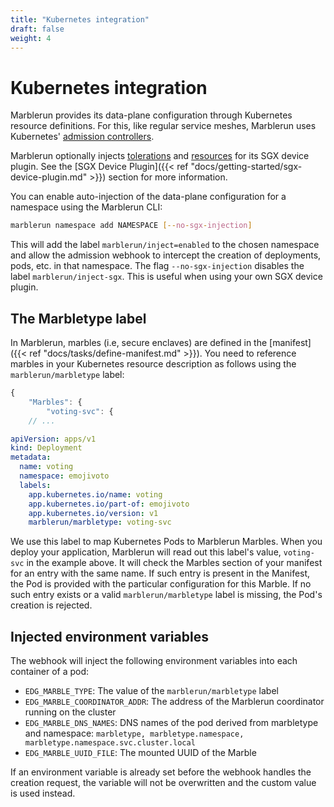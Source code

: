```yaml
---
title: "Kubernetes integration"
draft: false
weight: 4
---
```

# Kubernetes integration

Marblerun provides its data-plane configuration through Kubernetes resource definitions. For this, like regular service meshes, Marblerun uses Kubernetes' [admission controllers](https://kubernetes.io/docs/reference/access-authn-authz/admission-controllers/#mutatingadmissionwebhook).

Marblerun optionally injects [tolerations](https://kubernetes.io/docs/concepts/scheduling-eviction/taint-and-toleration/) and [resources](https://kubernetes.io/docs/concepts/configuration/manage-resources-containers/) for its SGX device plugin. See the [SGX Device Plugin]({{< ref "docs/getting-started/sgx-device-plugin.md" >}}) section for more information.

You can enable auto-injection of the data-plane configuration for a namespace using the Marblerun CLI:

```bash
marblerun namespace add NAMESPACE [--no-sgx-injection]
```

This will add the label `marblerun/inject=enabled` to the chosen namespace and allow the admission webhook to intercept the creation of deployments, pods, etc. in that namespace.
The flag `--no-sgx-injection` disables the label `marblerun/inject-sgx`. This is useful when using your own SGX device plugin.

## The Marbletype label

In Marblerun, marbles (i.e, secure enclaves) are defined in the [manifest]({{< ref "docs/tasks/define-manifest.md" >}}). You need to reference marbles in your Kubernetes resource description as follows using the `marblerun/marbletype` label:

```javascript
{
    "Marbles": {
        "voting-svc": {
    // ...
```

```yaml
apiVersion: apps/v1
kind: Deployment
metadata:
  name: voting
  namespace: emojivoto
  labels:
    app.kubernetes.io/name: voting
    app.kubernetes.io/part-of: emojivoto
    app.kubernetes.io/version: v1
    marblerun/marbletype: voting-svc
```

We use this label to map Kubernetes Pods to Marblerun Marbles.
When you deploy your application, Marblerun will read out this label's value, `voting-svc` in the example above.
It will check the Marbles section of your manifest for an entry with the same name.
If such entry is present in the Manifest, the Pod is provided with the particular configuration for this Marble.
If no such entry exists or a valid `marblerun/marbletype` label is missing, the Pod's creation is rejected.

## Injected environment variables

The webhook will inject the following environment variables into each container of a pod:

* `EDG_MARBLE_TYPE`:  The value of the `marblerun/marbletype` label
* `EDG_MARBLE_COORDINATOR_ADDR`:  The address of the Marblerun coordinator running on the cluster
* `EDG_MARBLE_DNS_NAMES`:  DNS names of the pod derived from marbletype and namespace: `marbletype, marbletype.namespace, marbletype.namespace.svc.cluster.local`
* `EDG_MARBLE_UUID_FILE`:  The mounted UUID of the Marble

If an environment variable is already set before the webhook handles the creation request, the variable will not be overwritten and the custom value is used instead.
